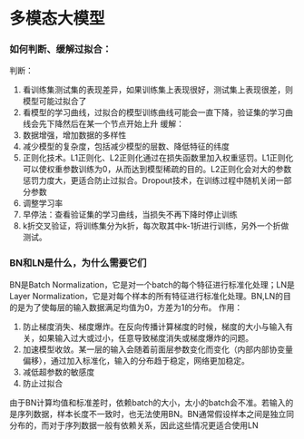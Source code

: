 # 多模态大模型

### 如何判断、缓解过拟合：
判断：
1. 看训练集测试集的表现差异，如果训练集上表现很好，测试集上表现很差，则模型可能过拟合了
2. 看模型的学习曲线，过拟合的模型训练曲线可能会一直下降，验证集的学习曲线会先下降然后在某一个节点开始上升
缓解：
1. 数据增强，增加数据的多样性
2. 减少模型的复杂度，包括减少模型的层数、降低特征的纬度
3. 正则化技术。L1正则化、L2正则化通过在损失函数里加入权重惩罚。L1正则化可以使权重参数训练为0，从而达到模型稀疏的目的。L2正则化会对大的参数惩罚力度大，更适合防止过拟合。Dropout技术，在训练过程中随机关闭一部分参数
4. 调整学习率
5. 早停法：查看验证集的学习曲线，当损失不再下降时停止训练
6. k折交叉验证，将训练集分为k折，每次取其中k-1折进行训练，另外一个折做测试。

### BN和LN是什么，为什么需要它们
BN是Batch Normalization，它是对一个batch的每个特征进行标准化处理；LN是Layer Normalization，它是对每个样本的所有特征进行标准化处理。BN,LN的目的是为了使每层的输入数据满足均值为0，方差为1的分布。
作用：
1. 防止梯度消失、梯度爆炸。在反向传播计算梯度的时候，梯度的大小与输入有关，如果输入过大或过小，任意导致梯度消失或梯度爆炸的问题。
2. 加速模型收敛。某一层的输入会随着前面层参数变化而变化（内部内部协变量偏移），通过加入标准化，输入的分布趋于稳定，网络更加稳定。
3. 减低超参数的敏感度
4. 防止过拟合

由于BN计算均值和标准差时，依赖batch的大小，太小的batch会不准。若输入的是序列数据，样本长度不一致时，也无法使用BN。BN通常假设样本之间是独立同分布的，而对于序列数据一般有依赖关系，因此这些情况更适合使用LN


